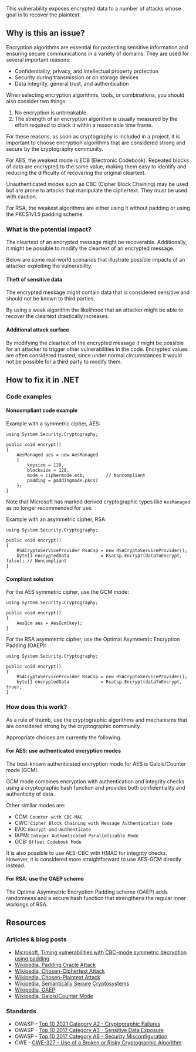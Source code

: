 This vulnerability exposes encrypted data to a number of attacks whose goal is to recover the plaintext.

## Why is this an issue?

Encryption algorithms are essential for protecting sensitive information and ensuring secure communications in a variety of domains. They are used
for several important reasons:

- Confidentiality, privacy, and intellectual property protection
- Security during transmission or on storage devices
- Data integrity, general trust, and authentication

When selecting encryption algorithms, tools, or combinations, you should also consider two things:

1. No encryption is unbreakable.
2. The strength of an encryption algorithm is usually measured by the effort required to crack it within a reasonable time frame.

For these reasons, as soon as cryptography is included in a project, it is important to choose encryption algorithms that are considered strong and
secure by the cryptography community.

For AES, the weakest mode is ECB (Electronic Codebook). Repeated blocks of data are encrypted to the same value, making them easy to identify and
reducing the difficulty of recovering the original cleartext.

Unauthenticated modes such as CBC (Cipher Block Chaining) may be used but are prone to attacks that manipulate the ciphertext. They must be used
with caution.

For RSA, the weakest algorithms are either using it without padding or using the PKCS1v1.5 padding scheme.

### What is the potential impact?

The cleartext of an encrypted message might be recoverable. Additionally, it might be possible to modify the cleartext of an encrypted message.

Below are some real-world scenarios that illustrate possible impacts of an attacker exploiting the vulnerability.

#### Theft of sensitive data

The encrypted message might contain data that is considered sensitive and should not be known to third parties.

By using a weak algorithm the likelihood that an attacker might be able to recover the cleartext drastically increases.

#### Additional attack surface

By modifying the cleartext of the encrypted message it might be possible for an attacker to trigger other vulnerabilities in the code. Encrypted
values are often considered trusted, since under normal circumstances it would not be possible for a third party to modify them.

## How to fix it in .NET

### Code examples

#### Noncompliant code example

Example with a symmetric cipher, AES:

    using System.Security.Cryptography;
    
    public void encrypt()
    {
        AesManaged aes = new AesManaged
        {
            keysize = 128,
            blocksize = 128,
            mode = ciphermode.ecb,        // Noncompliant
            padding = paddingmode.pkcs7
        };
    }

Note that Microsoft has marked derived cryptographic types like `AesManaged` as no longer recommended for use.

Example with an asymmetric cipher, RSA:

    using System.Security.Cryptography;
    
    public void encrypt()
    {
        RSACryptoServiceProvider RsaCsp = new RSACryptoServiceProvider();
        byte[] encryptedData            = RsaCsp.Encrypt(dataToEncrypt, false); // Noncompliant
    }

#### Compliant solution

For the AES symmetric cipher, use the GCM mode:

    using System.Security.Cryptography;
    
    public void encrypt()
    {
        AesGcm aes = AesGcm(key);
    }

For the RSA asymmetric cipher, use the Optimal Asymmetric Encryption Padding (OAEP):

    using System.Security.Cryptography;
    
    public void encrypt()
    {
        RSACryptoServiceProvider RsaCsp = new RSACryptoServiceProvider();
        byte[] encryptedData            = RsaCsp.Encrypt(dataToEncrypt, true);
    }

### How does this work?

As a rule of thumb, use the cryptographic algorithms and mechanisms that are considered strong by the cryptographic community.

Appropriate choices are currently the following.

#### For AES: use authenticated encryption modes

The best-known authenticated encryption mode for AES is Galois/Counter mode (GCM).

GCM mode combines encryption with authentication and integrity checks using a cryptographic hash function and provides both confidentiality and
authenticity of data.

Other similar modes are:

- CCM: `Counter with CBC-MAC`
- CWC: `Cipher Block Chaining with Message Authentication Code`
- EAX: `Encrypt-and-Authenticate`
- IAPM: `Integer Authenticated Parallelizable Mode`
- OCB: `Offset Codebook Mode`

It is also possible to use AES-CBC with HMAC for integrity checks. However, it is considered more straightforward to use AES-GCM directly
instead.

#### For RSA: use the OAEP scheme

The Optimal Asymmetric Encryption Padding scheme (OAEP) adds randomness and a secure hash function that strengthens the regular inner workings of
RSA.

## Resources

### Articles & blog posts

- [Microsoft, Timing vulnerabilities with CBC-mode
  symmetric decryption using padding](https://learn.microsoft.com/en-us/dotnet/standard/security/vulnerabilities-cbc-mode)
- [Wikipedia, Padding Oracle Attack](https://en.wikipedia.org/wiki/Padding_oracle_attack)
- [Wikipedia, Chosen-Ciphertext Attack](https://en.wikipedia.org/wiki/Chosen-ciphertext_attack)
- [Wikipedia, Chosen-Plaintext Attack](https://en.wikipedia.org/wiki/Chosen-plaintext_attack)
- [Wikipedia, Semantically Secure Cryptosystems](https://en.wikipedia.org/wiki/Semantic_security)
- [Wikipedia, OAEP](https://en.wikipedia.org/wiki/Optimal_asymmetric_encryption_padding)
- [Wikipedia, Galois/Counter Mode](https://en.wikipedia.org/wiki/Galois/Counter_Mode)

### Standards

- OWASP - [Top 10 2021 Category A2 - Cryptographic Failures](https://owasp.org/Top10/A02_2021-Cryptographic_Failures/)
- OWASP - [Top 10 2017 Category A3 - Sensitive Data
  Exposure](https://owasp.org/www-project-top-ten/2017/A3_2017-Sensitive_Data_Exposure)
- OWASP - [Top 10 2017 Category A6 - Security
  Misconfiguration](https://owasp.org/www-project-top-ten/2017/A6_2017-Security_Misconfiguration)
- CWE - [CWE-327 - Use of a Broken or Risky Cryptographic Algorithm](https://cwe.mitre.org/data/definitions/327)